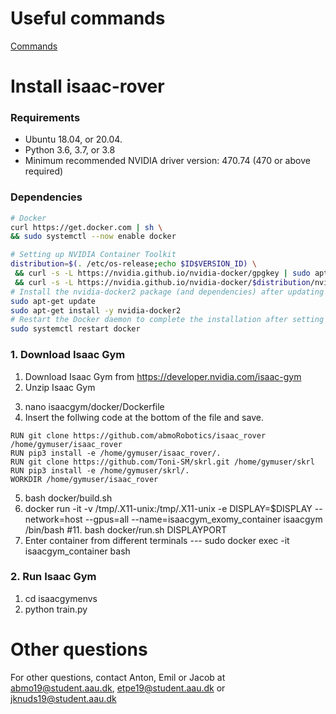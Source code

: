 # Useful commands
[Commands](docs/Commands.md)

# Install isaac-rover

<!---<details><summary>Docker (click to expand)</summary>--->

### Requirements

- Ubuntu 18.04, or 20.04.
- Python 3.6, 3.7, or 3.8
- Minimum recommended NVIDIA driver version: 470.74 (470 or above required)

  
### Dependencies
  ```bash
# Docker
curl https://get.docker.com | sh \
  && sudo systemctl --now enable docker
  
# Setting up NVIDIA Container Toolkit
distribution=$(. /etc/os-release;echo $ID$VERSION_ID) \
   && curl -s -L https://nvidia.github.io/nvidia-docker/gpgkey | sudo apt-key add - \
   && curl -s -L https://nvidia.github.io/nvidia-docker/$distribution/nvidia-docker.list | sudo tee /etc/apt/sources.list.d/nvidia-docker.list
# Install the nvidia-docker2 package (and dependencies) after updating the package listing:
sudo apt-get update
sudo apt-get install -y nvidia-docker2
# Restart the Docker daemon to complete the installation after setting the default runtime:
sudo systemctl restart docker

```
  
### 1. Download Isaac Gym
  
  1. Download Isaac Gym from https://developer.nvidia.com/isaac-gym
  2. Unzip Isaac Gym
  <!-- 3. nano isaacgym/docker/run.sh
  4. Remove all text and paste
```
#!/bin/bash
set -e
set -u

if [ $# -eq 0 ]
then
    echo "running docker without display"
    docker run -it --network=host --gpus=all --name=isaacgym_container isaacgym /bin/bash
else
    export DISPLAY=$DISPLAY
	echo "setting display to $DISPLAY"
	xhost +
	docker run -it -v /tmp/.X11-unix:/tmp/.X11-unix -e DISPLAY=$DISPLAY --network=host --gpus=all --name=isaacgym_container isaacgym /bin/bash
	xhost -
fi
```-->
3. nano isaacgym/docker/Dockerfile
4. Insert the follwing code at the bottom of the file and save.

```
RUN git clone https://github.com/abmoRobotics/isaac_rover /home/gymuser/isaac_rover
RUN pip3 install -e /home/gymuser/isaac_rover/.
RUN git clone https://github.com/Toni-SM/skrl.git /home/gymuser/skrl
RUN pip3 install -e /home/gymuser/skrl/.
WORKDIR /home/gymuser/isaac_rover

```
<!---#7. sudo groupadd docker
#8. sudo gpasswd -a $USER docker
#9. restart PC-->
5. bash docker/build.sh
6. docker run -it -v /tmp/.X11-unix:/tmp/.X11-unix -e DISPLAY=$DISPLAY --network=host --gpus=all --name=isaacgym_exomy_container isaacgym /bin/bash
#11. bash docker/run.sh DISPLAYPORT
7. Enter container from different terminals --- sudo docker exec -it isaacgym_container bash 
  

<!---</details>--->

### 2. Run Isaac Gym
1. cd isaacgymenvs
2. python train.py

# Other questions
For other questions, contact Anton, Emil or Jacob at abmo19@student.aau.dk, etpe19@student.aau.dk or jknuds19@student.aau.dk
